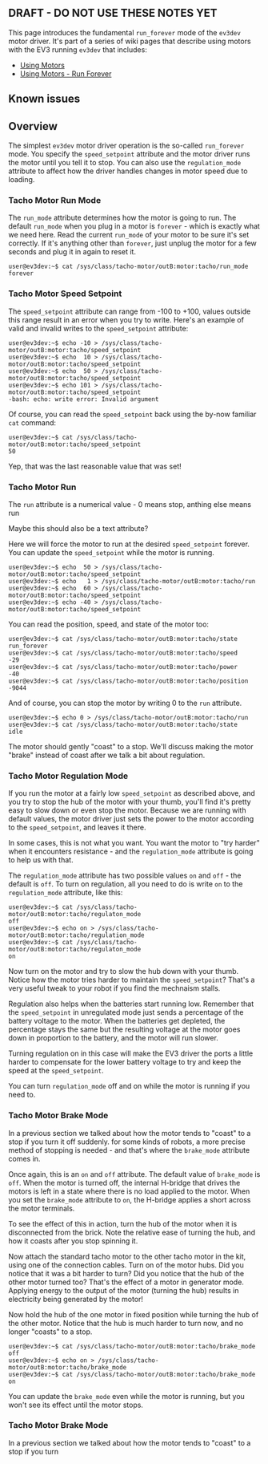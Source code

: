 
## DRAFT - DO NOT USE THESE NOTES YET

This page introduces the fundamental `run_forever` mode of the `ev3dev` motor driver.  It's part of a series of wiki pages that describe using motors with the EV3 running `ev3dev` that includes:

-  [Using Motors](https://github.com/mindboards/ev3dev/wiki/Using-Motors)
-  [Using Motors - Run Forever](https://github.com/mindboards/ev3dev/wiki/Using-Motors-Run-Forever)

## Known issues

## Overview

The simplest `ev3dev` motor driver operation is the so-called `run_forever` mode. You specify the  `speed_setpoint` attribute and the motor driver runs the motor until you tell it to stop. You can also use the `regulation_mode` attribute to affect how the driver handles changes in motor speed due to loading.

### Tacho Motor Run Mode

The `run_mode` attribute determines how the motor is going to run. The default `run_mode` when you plug in a motor is `forever` - which is exactly what we need here. Read the current `run_mode` of your motor to be sure it's set correctly. If it's anything other than `forever`, just unplug the motor for a few seconds and plug it in again to reset it.

```
user@ev3dev:~$ cat /sys/class/tacho-motor/outB:motor:tacho/run_mode
forever
```

### Tacho Motor Speed Setpoint

The `speed_setpoint` attribute can range from -100 to +100, values outside this range result in an error when you try to write. Here's an example of valid and invalid writes to the `speed_setpoint` attribute:

```
user@ev3dev:~$ echo -10 > /sys/class/tacho-motor/outB:motor:tacho/speed_setpoint
user@ev3dev:~$ echo  10 > /sys/class/tacho-motor/outB:motor:tacho/speed_setpoint
user@ev3dev:~$ echo  50 > /sys/class/tacho-motor/outB:motor:tacho/speed_setpoint
user@ev3dev:~$ echo 101 > /sys/class/tacho-motor/outB:motor:tacho/speed_setpoint
-bash: echo: write error: Invalid argument
```

Of course, you can read the `speed_setpoint` back using the by-now familiar `cat` command:

```
user@ev3dev:~$ cat /sys/class/tacho-motor/outB:motor:tacho/speed_setpoint
50
```

Yep, that was the last reasonable value that was set!

### Tacho Motor Run

The `run` attribute is a numerical value - 0 means stop, anthing else means run

Maybe this should also be a text attribute?

Here we will force the motor to run at the desired `speed_setpoint` forever. You can update the `speed_setpoint` while the motor is running.


```
user@ev3dev:~$ echo  50 > /sys/class/tacho-motor/outB:motor:tacho/speed_setpoint
user@ev3dev:~$ echo   1 > /sys/class/tacho-motor/outB:motor:tacho/run
user@ev3dev:~$ echo  60 > /sys/class/tacho-motor/outB:motor:tacho/speed_setpoint
user@ev3dev:~$ echo -40 > /sys/class/tacho-motor/outB:motor:tacho/speed_setpoint
```

You can read the position, speed, and state of the motor too:

```
user@ev3dev:~$ cat /sys/class/tacho-motor/outB:motor:tacho/state
run_forever
user@ev3dev:~$ cat /sys/class/tacho-motor/outB:motor:tacho/speed
-29
user@ev3dev:~$ cat /sys/class/tacho-motor/outB:motor:tacho/power
-40
user@ev3dev:~$ cat /sys/class/tacho-motor/outB:motor:tacho/position
-9044
```

And of course, you can stop the motor by writing 0 to the `run` attribute.

```
user@ev3dev:~$ echo 0 > /sys/class/tacho-motor/outB:motor:tacho/run
user@ev3dev:~$ cat /sys/class/tacho-motor/outB:motor:tacho/state
idle
```

The motor should gently "coast" to a stop. We'll discuss making the motor "brake" instead of coast after we talk a bit about regulation.

### Tacho Motor Regulation Mode

If you run the motor at a fairly low `speed_setpoint` as described above, and you try to stop the hub of the motor with your thumb, you'll find it's pretty easy to slow down or even stop the motor. Because we are running with default values, the motor driver just sets the power to the motor according to the `speed_setpoint`, and leaves it there.

In some cases, this is not what you want. You want the motor to "try harder" when it encounters resistance - and the `regulation_mode` attribute is going to help us with that.

The `regulation_mode` attribute has two possible values `on` and `off` - the default is `off`. To turn on regulation, all you need to do is write `on` to the `regulation_mode` attribute, like this:

```
user@ev3dev:~$ cat /sys/class/tacho-motor/outB:motor:tacho/regulaton_mode
off
user@ev3dev:~$ echo on > /sys/class/tacho-motor/outB:motor:tacho/regulation_mode
user@ev3dev:~$ cat /sys/class/tacho-motor/outB:motor:tacho/regulaton_mode
on
```

Now turn on the motor and try to slow the hub down with your thumb. Notice how the motor tries harder to maintain the `speed_setpoint`? That's a very useful tweak to your robot if you find the mechnaism stalls.

Regulation also helps when the batteries start running low. Remember that the `speed_setpoint` in unregulated mode just sends a percentage of the battery voltage to the motor. When the batteries get depleted, the percentage stays the same but the resulting voltage at the motor goes down in proportion to the battery, and the motor will run slower.

Turning regulation on in this case will make the EV3 driver the ports a little harder to compensate for the lower battery voltage to try and keep the speed at the `speed_setpoint`.

You can turn `regulation_mode` off and on while the motor is running if you need to.

### Tacho Motor Brake Mode

In a previous section we talked about how the motor tends to "coast" to a stop if you turn it off suddenly. for some kinds of robots, a more precise method of stopping is needed - and that's where the `brake_mode` attribute comes in.

Once again, this is an `on` and `off` attribute. The default value of `brake_mode` is `off`. When the motor is turned off, the internal H-bridge that drives the motors is left in a state where there is no load applied to the motor. When you set the `brake_mode` attribute to `on`, the H-bridge applies a short across the motor terminals.

To see the effect of this in action, turn the hub of the motor when it is disconnected from the brick. Note the relative ease of turning the hub, and how it coasts after you stop spinning it.

Now attach the standard tacho motor to the other tacho motor in the kit, using one of the connection cables. Turn on of the motor hubs. Did you notice that it was a bit harder to turn? Did you notice that the hub of the other motor turned too? That's the effect of a motor in generator mode. Applying energy to the output of the motor (turning the hub) results in electricity being generated by the motor!

Now hold the hub of the one motor in fixed position while turning the hub of the other motor. Notice that the hub is much harder to turn now, and no longer "coasts" to a stop.

```
user@ev3dev:~$ cat /sys/class/tacho-motor/outB:motor:tacho/brake_mode
off
user@ev3dev:~$ echo on > /sys/class/tacho-motor/outB:motor:tacho/brake_mode
user@ev3dev:~$ cat /sys/class/tacho-motor/outB:motor:tacho/brake_mode
on
```

You can update the `brake_mode` even while the motor is running, but you won't see its effect until the motor stops.

### Tacho Motor Brake Mode

In a previous section we talked about how the motor tends to "coast" to a stop if you turn 
